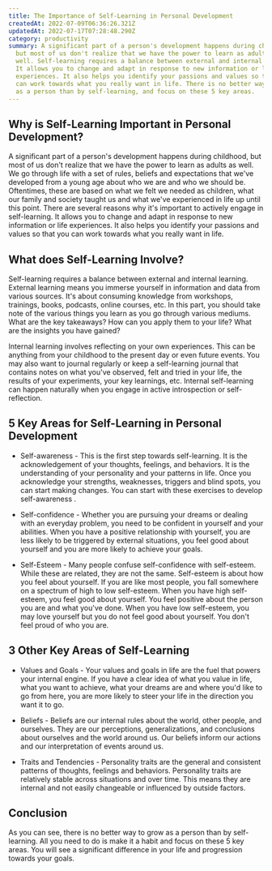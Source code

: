 ```yaml
---
title: The Importance of Self-Learning in Personal Development
createdAt: 2022-07-09T06:36:26.321Z
updatedAt: 2022-07-17T07:28:48.290Z
category: productivity
summary: A significant part of a person's development happens during childhood,
  but most of us don't realize that we have the power to learn as adults as
  well. Self-learning requires a balance between external and internal learning.
  It allows you to change and adapt in response to new information or life
  experiences. It also helps you identify your passions and values so that you
  can work towards what you really want in life. There is no better way to grow
  as a person than by self-learning, and focus on these 5 key areas.
---
```


## Why is Self-Learning Important in Personal Development?

A significant part of a person's development happens during childhood, but most of us don't realize that we have the power to learn as adults as well. We go through life with a set of rules, beliefs and expectations that we've developed from a young age about who we are and who we should be. Oftentimes, these are based on what we felt we needed as children, what our family and society taught us and what we've experienced in life up until this point.
There are several reasons why it's important to actively engage in self-learning. It allows you to change and adapt in response to new information or life experiences. It also helps you identify your passions and values so that you can work towards what you really want in life.

## What does Self-Learning Involve?

Self-learning requires a balance between external and internal learning. External learning means you immerse yourself in information and data from various sources. It's about consuming knowledge from workshops, trainings, books, podcasts, online courses, etc. In this part, you should take note of the various things you learn as you go through various mediums. What are the key takeaways? How can you apply them to your life? What are the insights you have gained?

Internal learning involves reflecting on your own experiences. This can be anything from your childhood to the present day or even future events. You may also want to journal regularly or keep a self-learning journal that contains notes on what you've observed, felt and tried in your life, the results of your experiments, your key learnings, etc. Internal self-learning can happen naturally when you engage in active introspection or self-reflection.

## 5 Key Areas for Self-Learning in Personal Development

- Self-awareness - This is the first step towards self-learning. It is the acknowledgement of your thoughts, feelings, and behaviors. It is the understanding of your personality and your patterns in life. Once you acknowledge your strengths, weaknesses, triggers and blind spots, you can start making changes. You can start with these exercises to develop self-awareness .

- Self-confidence - Whether you are pursuing your dreams or dealing with an everyday problem, you need to be confident in yourself and your abilities. When you have a positive relationship with yourself, you are less likely to be triggered by external situations, you feel good about yourself and you are more likely to achieve your goals.

- Self-Esteem - Many people confuse self-confidence with self-esteem. While these are related, they are not the same. Self-esteem is about how you feel about yourself. If you are like most people, you fall somewhere on a spectrum of high to low self-esteem. When you have high self-esteem, you feel good about yourself. You feel positive about the person you are and what you've done. When you have low self-esteem, you may love yourself but you do not feel good about yourself. You don't feel proud of who you are.

## 3 Other Key Areas of Self-Learning

- Values and Goals - Your values and goals in life are the fuel that powers your internal engine. If you have a clear idea of what you value in life, what you want to achieve, what your dreams are and where you'd like to go from here, you are more likely to steer your life in the direction you want it to go.

- Beliefs - Beliefs are our internal rules about the world, other people, and ourselves. They are our perceptions, generalizations, and conclusions about ourselves and the world around us. Our beliefs inform our actions and our interpretation of events around us.

- Traits and Tendencies - Personality traits are the general and consistent patterns of thoughts, feelings and behaviors. Personality traits are relatively stable across situations and over time. This means they are internal and not easily changeable or influenced by outside factors.

## Conclusion

As you can see, there is no better way to grow as a person than by self-learning. All you need to do is make it a habit and focus on these 5 key areas. You will see a significant difference in your life and progression towards your goals.
